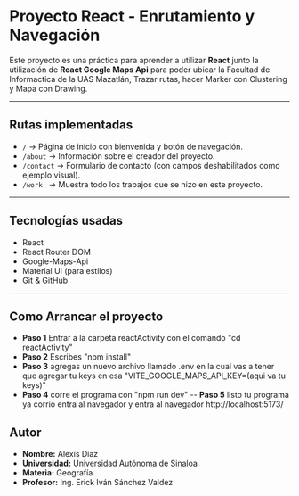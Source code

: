 #  Proyecto React - Enrutamiento y Navegación

Este proyecto es una práctica para aprender a utilizar **React** junto la utilización de **React Google Maps Api** para poder ubicar la Facultad de Informactica de la UAS Mazatlán, Trazar rutas, hacer Marker con Clustering y Mapa con Drawing.

---

## Rutas implementadas

- `/` -> Página de inicio con bienvenida y botón de navegación.
- `/about` -> Información sobre el creador del proyecto.
- `/contact` -> Formulario de contacto (con campos deshabilitados como ejemplo visual).
- `/work ` -> Muestra todo los trabajos que se hizo en este proyecto.
---

## Tecnologías usadas

- React
- React Router DOM
- Google-Maps-Api
- Material UI (para estilos)
- Git & GitHub

---

## Como Arrancar el proyecto
- **Paso 1** Entrar a la carpeta reactActivity con el comando "cd reactActivity"
- **Paso 2** Escribes "npm install"
- **Paso 3** agregas un nuevo archivo llamado .env en la cual vas a tener que agregar tu keys en esa "VITE_GOOGLE_MAPS_API_KEY=(aqui va tu keys)"
- **Paso 4** corre el programa con "npm run dev"
-- **Paso 5** listo tu programa ya corrio entra al navegador y entra al navegador http://localhost:5173/

##  Autor

- **Nombre:** Alexis Díaz  
- **Universidad:** Universidad Autónoma de Sinaloa  
- **Materia:** Geografía  
- **Profesor:** Ing. Erick Iván Sánchez Valdez  

